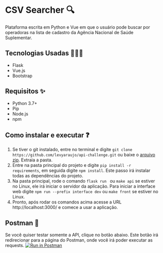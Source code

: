 # CSV Searcher 🔍

Plataforma escrita em Python e Vue em que o usuário pode buscar por operadoras na lista de cadastro da Agência Nacional de Saúde Suplementar.

## Tecnologias Usadas 👩🏻‍💻

- Flask
- Vue.js
- Bootstrap



## Requisitos ✨

- Python 3.7+
- Pip 
- Node.js
- npm



## Como instalar e executar ❓

1. Se tiver o git instalado, entre no terminal e digite `git clone https://github.com/levyaraujo/api-challenge.git` ou baixe o [arquivo zip](https://github.com/levyaraujo/api-challenge/archive/refs/heads/main.zip). Extraia a pasta.
2. Entre na pasta principal do projeto e digite `pip install -r requirements`, em seguida digite `npm install`. Este passo irá instalar todas as dependências do projeto.
3. Na pasta principal, rode o comando `flask run ` ou `make api` se estiver no Linux, ele irá iniciar o servidor da aplicação. Para iniciar a interface web digite `npm run --prefix interface dev` ou `make front` se estiver no Linux.
4. Pronto, após rodar os comandos acima acesse a URL http://localhost:3000/ e comece a usar a aplicação.



## Postman 🚀

Se você quiser testar somente a API, clique no botão abaixo. Este botão irá redirecionar para a página do Postman, onde você irá poder executar as requests. [![Run in Postman](https://run.pstmn.io/button.svg)](https://app.getpostman.com/run-collection/19570798-bd2979ec-a54b-4500-abf9-8cb1d05e7456?action=collection%2Ffork&collection-url=entityId%3D19570798-bd2979ec-a54b-4500-abf9-8cb1d05e7456%26entityType%3Dcollection%26workspaceId%3D9f84fee6-110d-41a8-b3e3-081792496898)

